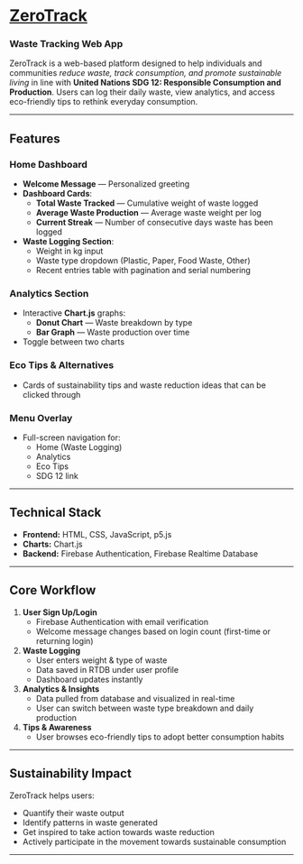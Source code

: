 # <u>**ZeroTrack**</u>

### **Waste Tracking Web App** 

ZeroTrack is a web-based platform designed to help individuals and communities *reduce waste, track consumption, and promote sustainable living* in line with **United Nations SDG 12: Responsible Consumption and Production**.
Users can log their daily waste, view analytics, and access eco-friendly tips to rethink everyday consumption.

------

## **Features**

### **Home Dashboard**

- **Welcome Message** — Personalized greeting
- **Dashboard Cards**:
  - **Total Waste Tracked** — Cumulative weight of waste logged
  - **Average Waste Production** — Average waste weight per log
  - **Current Streak** — Number of consecutive days waste has been logged
- **Waste Logging Section**:
  - Weight in kg input
  - Waste type dropdown (Plastic, Paper, Food Waste, Other)
  - Recent entries table with pagination and serial numbering

### **Analytics Section**

- Interactive **Chart.js** graphs:
  - **Donut Chart** — Waste breakdown by type
  - **Bar Graph** — Waste production over time
- Toggle between two charts

### **Eco Tips & Alternatives**

- Cards of sustainability tips and waste reduction ideas that can be clicked through

### **Menu Overlay**

- Full-screen navigation for:
  - Home (Waste Logging)
  - Analytics
  - Eco Tips
  - SDG 12 link

------

## **Technical Stack**

- **Frontend:** HTML, CSS, JavaScript, p5.js
- **Charts:** Chart.js
- **Backend:** Firebase Authentication, Firebase Realtime Database

------

## **Core Workflow**

1. **User Sign Up/Login**
   - Firebase Authentication with email verification
   - Welcome message changes based on login count (first-time or returning login)
2. **Waste Logging**
   - User enters weight & type of waste
   - Data saved in RTDB under user profile
   - Dashboard updates instantly
3. **Analytics & Insights**
   - Data pulled from database and visualized in real-time
   - User can switch between waste type breakdown and daily production
4. **Tips & Awareness**
   - User browses eco-friendly tips to adopt better consumption habits

------

## **Sustainability Impact**

ZeroTrack helps users:

- Quantify their waste output
- Identify patterns in waste generated
- Get inspired to take action towards waste reduction
- Actively participate in the movement towards sustainable consumption

------
